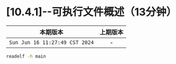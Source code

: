 # [10.4.1]--可执行文件概述（13分钟）

|本期版本|上期版本
|:---:|:---:
`Sun Jun 16 11:27:49 CST 2024` | -

```bash
readelf -h main
```